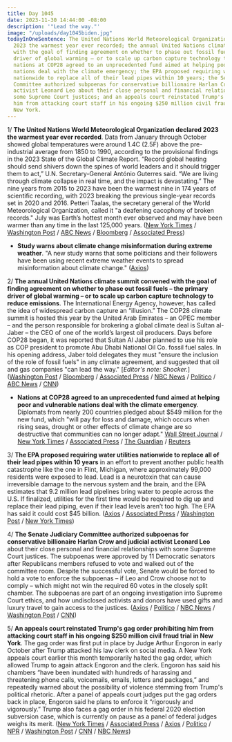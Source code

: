 ```yaml
---
title: Day 1045
date: 2023-11-30 14:44:00 -08:00
description: '"Lead the way."'
image: "/uploads/day1045biden.jpg"
todayInOneSentence: The United Nations World Meteorological Organization declared
  2023 the warmest year ever recorded; the annual United Nations climate summit convened
  with the goal of finding agreement on whether to phase out fossil fuels – the primary
  driver of global warming – or to scale up carbon capture technology to reduce emissions;
  nations at COP28 agreed to an unprecedented fund aimed at helping poor and vulnerable
  nations deal with the climate emergency; the EPA proposed requiring water utilities
  nationwide to replace all of their lead pipes within 10 years; the Senate Judiciary
  Committee authorized subpoenas for conservative billionaire Harlan Crow and judicial
  activist Leonard Leo about their close personal and financial relationships with
  some Supreme Court justices; and an appeals court reinstated Trump's gag order prohibiting
  him from attacking court staff in his ongoing $250 million civil fraud trial in
  New York.
---
```


1/ **The United Nations World Meteorological Organization declared 2023 the warmest year ever recorded**. Data from January through October showed global temperatures were around 1.4C (2.5F) above the pre-industrial average from 1850 to 1990, according to the provisional findings in the 2023 State of the Global Climate Report. “Record global heating should send shivers down the spines of world leaders and it should trigger them to act,” U.N. Secretary-General António Guterres said. “We are living through climate collapse in real time, and the impact is devastating.” The nine years from 2015 to 2023 have been the warmest nine in 174 years of scientific recording, with 2023 breaking the previous single-year records set in 2020 and 2016. Petteri Taalas, the secretary general of the World Meteorological Organization, called it "a deafening cacophony of broken records." July was Earth’s hottest month ever observed and may have been warmer than any time in the last 125,000 years. ([New York Times](https://www.nytimes.com/2023/11/30/climate/2023-hottest-year-cop28.html) / [Washington Post](https://www.washingtonpost.com/weather/2023/11/30/earth-hottest-year-wmo/) / [ABC News](https://abcnews.go.com/International/2023-set-hottest-year-record-united-nations/story?id=105268460) / [Bloomberg](https://www.bloomberg.com/news/features/2023-11-30/united-nations-calls-2023-hottest-year-ever-at-dubai-cop28-climate-talks?srnd=premium&sref=MIBMEEoj) / [Associated Press](https://apnews.com/article/climate-changetemperature-increase-424df9320b443a311727f0733631974b))

* **Study warns about climate change misinformation during extreme weather**. "A new study warns that some politicians and their followers have been using recent extreme weather events to spread misinformation about climate change." ([Axios](https://www.axios.com/2023/11/30/misinformation-climate-change-latin-america-extreme-weather-study))

2/ **The annual United Nations climate summit convened with the goal of finding agreement on whether to phase out fossil fuels – the primary driver of global warming – or to scale up carbon capture technology to reduce emissions**. The International Energy Agency, however, has called the idea of widespread carbon capture an “illusion.” The COP28 climate summit is hosted this year by the United Arab Emirates – an OPEC member – and the person responsible for brokering a global climate deal is Sultan al-Jaber – the CEO of one of the world’s largest oil producers. Days before COP28 began, it was reported that Sultan Al Jaber planned to use his role as COP president to promote Abu Dhabi National Oil Co. fossil fuel sales. In his opening address, Jaber told delegates they must "ensure the inclusion of the role of fossil fuels" in any climate agreement, and suggested that oil and gas companies "can lead the way." \[*Editor's note: Shocker.*\] ([Washington Post](https://www.washingtonpost.com/climate-environment/2023/11/30/cop28-climate-summit-dubai-begins/) / [Bloomberg](https://www.bloomberg.com/news/articles/2023-11-28/what-are-the-biggest-fights-at-cop28-climate-summit?srnd=premium&sref=MIBMEEoj) / [Associated Press](https://apnews.com/article/climate-warming-fossil-fuels-dubai-talks-449f2c427ff24cdf78ce582fcbfbfbc3) / [NBC News](https://www.nbcnews.com/science/environment/cop28-summit-future-fossil-fuels-center-stage-climate-talks-rcna127150) / [Politico](https://www.politico.eu/article/cop28-climate-crisis-global-deal-to-phase-out-fossil-fuels-is-in-trouble/) / [ABC News](https://abcnews.go.com/International/matters-cop28-climate-conference-held-dubai/story?id=105238978) / [CNN](https://www.cnn.com/2023/11/30/climate/loss-damage-fund-adopted-cop28/index.html))

* **Nations at COP28 agreed to an unprecedented fund aimed at helping poor and vulnerable nations deal with the climate emergency**. Diplomats from nearly 200 countries pledged about $549 million for the new fund, which "will pay for loss and damage, which occurs when rising seas, drought or other effects of climate change are so destructive that communities can no longer adapt." [Wall Street Journal](https://www.wsj.com/world/cop28-talks-reach-deal-on-much-debated-climate-damage-fund-70179b65) / [New York Times](https://www.nytimes.com/2023/11/30/climate/cop28-loss-and-damage.html) / [Associated Press](https://apnews.com/article/loss-damageclimate-change-f21ae7bd95112acc403ff768d00f67f0) / [The Guardian](https://www.theguardian.com/environment/2023/nov/30/agreement-on-loss-and-damage-deal-expected-on-first-day-of-cop28-talks) / [Reuters](https://www.reuters.com/business/environment/cop28-summit-opens-with-hopes-early-deal-climate-damage-fund-2023-11-30/)

3/ **The EPA proposed requiring water utilities nationwide to replace all of their lead pipes within 10 years** in an effort to prevent another public health catastrophe like the one in Flint, Michigan, where approximately 99,000 residents were exposed to lead. Lead is a neurotoxin that can cause irreversible damage to the nervous system and the brain, and the EPA estimates that 9.2 million lead pipelines bring water to people across the U.S. If finalized, utilities for the first time would be required to dig up and replace their lead piping, even if their lead levels aren’t too high. The EPA has said it could cost $45 billion. ([Axios](https://www.axios.com/2023/11/30/epa-lead-pipe-replacement-drinking-water) / [Associated Press](https://apnews.com/article/lead-epa-flint-discrimination-biden-white-house-ca10a72d628491fe03ec687432bf0b45) / [Washington Post](https://www.washingtonpost.com/climate-environment/2023/11/30/lead-pipe-poisoning-biden-epa/) / [New York Times](https://www.nytimes.com/2023/11/30/climate/epa-lead-drinking-water-pipes.html))

4/ **The Senate Judiciary Committee authorized subpoenas for conservative billionaire Harlan Crow and judicial activist Leonard Leo** about their close personal and financial relationships with some Supreme Court justices. The subpoenas were approved by 11 Democratic senators after Republicans members refused to vote and walked out of the committee room.   Despite the successful vote, Senate would be forced to hold a vote to enforce the subpoenas – if Leo and Crow choose not to comply – which might not win the required 60 votes in the closely split chamber. The subpoenas are part of an ongoing investigation into Supreme Court ethics, and how undisclosed activists and donors have used gifts and luxury travel to gain access to the justices. ([Axios](https://www.axios.com/2023/11/30/senate-subpoenas-harlan-crow-leonard-leo) / [Politico](https://www.politico.com/live-updates/2023/11/30/congress/senate-judiciary-subpoenas-nominees-meltdown-00129300) / [NBC News](https://www.nbcnews.com/politics/congress/senate-judiciary-meeting-subpoenas-harlan-crow-leonard-leo-devolves-pa-rcna127405) / [Washington Post](https://www.washingtonpost.com/politics/2023/11/30/harland-crow-leonard-leo-subpoena-supreme-court-ethics/) / [CNN](https://www.cnn.com/2023/11/30/politics/senate-judicary-subpoena-leonard-leo-harlan-crow/index.html))

5/ **An appeals court reinstated Trump's gag order prohibiting him from attacking court staff in his ongoing $250 million civil fraud trial in New York**. The gag order was first put in place by Judge Arthur Engoron in early October after Trump attacked his law clerk on social media. A New York appeals court earlier this month temporarily halted the gag order, which allowed Trump to again attack Engoron and the clerk. Engoron has said his chambers “have been inundated with hundreds of harassing and threatening phone calls, voicemails, emails, letters and packages,” and repeatedly warned about the possibility of violence stemming from Trump's political rhetoric. After a panel of appeals court judges put the gag orders back in place, Engoron said he plans to enforce it “rigorously and vigorously.” Trump also faces a gag order in his federal 2020 election subversion case, which is currently on pause as a panel of federal judges weighs its merit. ([New York Times](https://www.nytimes.com/2023/11/30/nyregion/trump-gag-order-fraud-trial.html) / [Associated Press](https://apnews.com/article/trump-fraud-lawsuit-trial-gag-order-15304270ea3f61284a414f938155ae62) / [Axios](https://www.axios.com/2023/11/30/trump-new-york-gag-order-civil-fraud-trial) / [Politico](https://www.politico.com/news/2023/11/30/new-york-court-reinstates-trumps-gag-orders-in-civil-fraud-case-00129322) / [NPR](https://www.npr.org/2023/11/30/1216097260/new-york-gag-order-donald-trump-civil-fraud-trial) / [Washington Post](https://www.washingtonpost.com/national-security/2023/11/30/trump-new-york-fraud-gag-order/) / [CNN](https://www.cnn.com/2023/11/30/politics/new-york-appeals-court-reinstates-gag-order-against-donald-trump-in-civil-fraud-trial/index.html) / [NBC News](https://www.nbcnews.com/politics/donald-trump/appeals-court-reinstates-trump-gag-order-new-york-civil-tax-fraud-case-rcna127411))